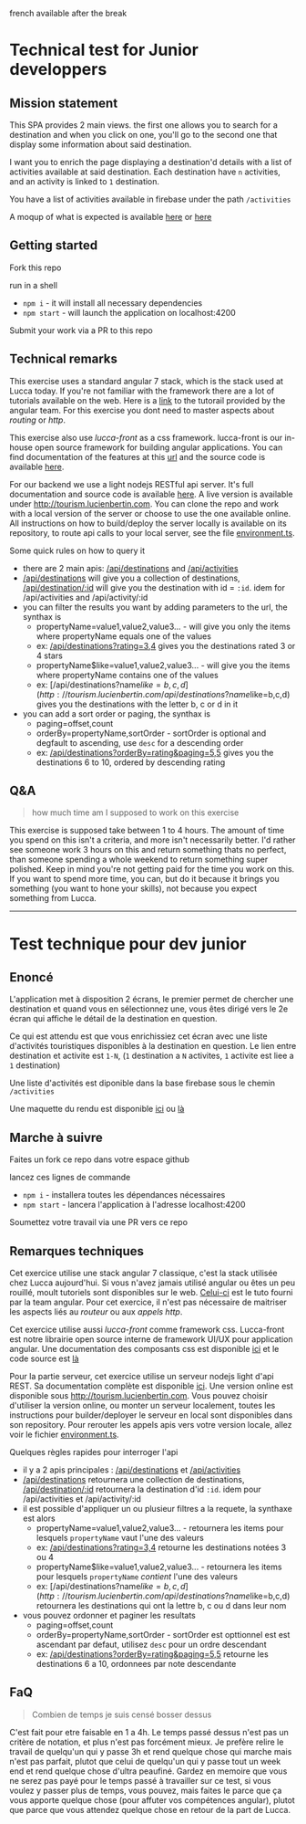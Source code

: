 french available after the break

# Technical test for Junior developpers

## Mission statement

This SPA provides 2 main views. the first one allows you to search for a destination and when you click on one, you'll go to the second one that display some information about said destination.

I want you to enrich the page displaying a destination'd details with a list of activities available at said destination. Each destination have `n` activities, and an activity is linked to `1` destination.

You have a list of activities available in firebase under the path `/activities`

A moqup of what is expected is available [here](https://github.com/LuccaSA/test.front.junior/blob/master/moqup-large.png) or [here](https://github.com/LuccaSA/test.front.junior/blob/master/moqup-small.png)

## Getting started

Fork this repo

run in a shell

- `npm i` - it will install all necessary dependencies
- `npm start` - will launch the application on localhost:4200

Submit your work via a PR to this repo

## Technical remarks

This exercise uses a standard angular 7 stack, which is the stack used at Lucca today. If you're not familiar with the framework there are a lot of tutorials available on the web. Here is a [link](https://angular.io/tutorial) to the tutorail provided by the angular team. For this exercise you dont need to master aspects about _routing_ or _http_.

This exercise also use _lucca-front_ as a css framework. lucca-front is our in-house open source framework for building angular applications. You can find documentation of the features at this [url](https://luccasa.github.io/design-system#/) and the source code is available [here](https://github.com/LuccaSA/lucca-front).

For our backend we use a light nodejs RESTful api server. It's full documentation and source code is available [here](https://github.com/LuccaSA/tourism.server). A live version is available under http://tourism.lucienbertin.com. You can clone the repo and work with a local version of the server or choose to use the one available online. All instructions on how to build/deploy the server locally is available on its repository, to route api calls to your local server, see the file [environment.ts](https://github.com/LuccaSA/test.front.junior/blob/master/src/environments/environment.ts#L8).

Some quick rules on how to query it
- there are 2 main apis: [/api/destinations](http://tourism.lucienbertin.com/api/destinations) and [/api/activities](http://tourism.lucienbertin.com/api/activities)
- [/api/destinations](http://tourism.lucienbertin.com/api/destinations) will give you a collection of destinations, [/api/destination/:id](http://tourism.lucienbertin.com/api/destination/1) will give you the destination with id = `:id`. idem for /api/activities and /api/activity/:id
- you can filter the results you want by adding parameters to the url, the synthax is
	- propertyName=value1,value2,value3... - will give you only the items where propertyName equals one of the values
	- ex: [/api/destinations?rating=3,4](http://tourism.lucienbertin.com/api/destinations?rating=3,4) gives you the destinations rated 3 or 4 stars
	- propertyName$like=value1,value2,value3... - will give you the items where propertyName contains one of the values
	- ex: [/api/destinations?name$like=b,c,d](http://tourism.lucienbertin.com/api/destinations?name$like=b,c,d) gives you the destinations with the letter b, c or d in it
- you can add a sort order or paging, the synthax is
	- paging=offset,count
	- orderBy=propertyName,sortOrder - sortOrder is optional and degfault to ascending, use `desc` for a descending order
	- ex: [/api/destinations?orderBy=rating&paging=5,5](http://tourism.lucienbertin.com/api/destinations?orderBy=ratings&paging=5,5) gives you the destinations 6 to 10, ordered by descending rating

## Q&A

> how much time am I supposed to work on this exercise

This exercise is supposed take between 1 to 4 hours. The amount of time you spend on this isn't a criteria, and more isn't necessarily better. I'd rather see someone work 3 hours on this and return something thats no perfect, than someone spending a whole weekend to return something super polished. Keep in mind you're not getting paid for the time you work on this. If you want to spend more time, you can, but do it because it brings you something (you want to hone your skills), not because you expect something from Lucca.

-------------

# Test technique pour dev junior

## Enoncé

L'application met à disposition 2 écrans, le premier permet de chercher une destination et quand vous en sélectionnez une, vous êtes dirigé vers le 2e écran qui affiche le détail de la destination en question.

Ce qui est attendu est que vous enrichissiez cet écran avec une liste d'activités touristiques disponibles à la destination en question. Le lien entre destination et activite est `1-N`, (`1` destination a `N` activites, `1` activite est liee a `1` destination)

Une liste d'activités est diponible dans la base firebase sous le chemin `/activities`

Une maquette du rendu est disponible [ici](https://github.com/LuccaSA/test.front.junior/blob/master/moqup-large.png) ou [là](https://github.com/LuccaSA/test.front.junior/blob/master/moqup-small.png)

## Marche à suivre

Faites un fork ce repo dans votre espace github

lancez ces lignes de commande

- `npm i` - installera toutes les dépendances nécessaires
- `npm start` - lancera l'application à l'adresse localhost:4200

Soumettez votre travail via une PR vers ce repo

## Remarques techniques

Cet exercice utilise une stack angular 7 classique, c'est la stack utilisée chez Lucca aujourd'hui. Si vous n'avez jamais utilisé angular ou êtes un peu rouillé, moult tutoriels sont disponibles sur le web. [Celui-ci](https://angular.io/tutorial) est le tuto fourni par la team angular. Pour cet exercice, il n'est pas nécessaire de maitriser les aspects liés au _routeur_ ou aux _appels http_.

Cet exercice utilise aussi _lucca-front_ comme framework css. Lucca-front est notre librairie open source interne de framework UI/UX pour application angular. Une documentation des composants css est disponible [ici](https://luccasa.github.io/design-system#/) et le code source est [là](https://github.com/LuccaSA/lucca-front)

Pour la partie serveur, cet exercice utilise un serveur nodejs light d'api REST. Sa documentation complète est disponible [ici](https://github.com/LuccaSA/tourism.server). Une version online est disponible sous http://tourism.lucienbertin.com. Vous pouvez choisir d'utiliser la version online, ou monter un serveur localement, toutes les instructions pour builder/deployer le serveur en local sont disponibles dans son repository. Pour rerouter les appels apis vers votre version locale, allez voir le fichier [environment.ts](https://github.com/LuccaSA/test.front.junior/blob/master/src/environments/environment.ts#L8).

Quelques règles rapides pour interroger l'api
- il y a 2 apis principales : [/api/destinations](http://tourism.lucienbertin.com/api/destinations) et [/api/activities](http://tourism.lucienbertin.com/api/activities)
- [/api/destinations](http://tourism.lucienbertin.com/api/destinations) retournera une collection de destinations, [/api/destination/:id](http://tourism.lucienbertin.com/api/destination/1) retournera la destination d'id `:id`. idem pour /api/activities et /api/activity/:id
- il est possible d'appliquer un ou plusieur filtres a la requete, la synthaxe est alors
	- propertyName=value1,value2,value3... - retournera les items pour lesquels `propertyName` vaut l'une des valeurs
	- ex: [/api/destinations?rating=3,4](http://tourism.lucienbertin.com/api/destinations?rating=3,4) retourne les destinations notées 3 ou 4
	- propertyName$like=value1,value2,value3... - retournera les items pour lesquels `propertyName` _contient_ l'une des valeurs
	- ex: [/api/destinations?name$like=b,c,d](http://tourism.lucienbertin.com/api/destinations?name$like=b,c,d) retournera les destinations qui ont la lettre b, c ou d dans leur nom
- vous pouvez ordonner et paginer les resultats
	- paging=offset,count
	- orderBy=propertyName,sortOrder - sortOrder est opttionnel est est ascendant par defaut, utilisez `desc` pour un ordre descendant
	- ex: [/api/destinations?orderBy=rating&paging=5,5](http://tourism.lucienbertin.com/api/destinations?orderBy=ratings&paging=5,5) retourne les destinations 6 a 10, ordonnees par note descendante

## FaQ

> Combien de temps je suis censé bosser dessus

C'est fait pour etre faisable en 1 a 4h. Le temps passé dessus n'est pas un critère de notation, et plus n'est pas forcément mieux. Je prefère relire le travail de quelqu'un qui y passe 3h et rend quelque chose qui marche mais n'est pas parfait, plutot que celui de quelqu'un qui y passe tout un week end et rend quelque chose d'ultra peaufiné. Gardez en memoire que vous ne serez pas payé pour le temps passé à travailler sur ce test, si vous voulez y passer plus de temps, vous pouvez, mais faites le parce que ça vous apporte quelque chose (pour affuter vos compétences angular), plutot que parce que vous attendez quelque chose en retour de la part de Lucca.